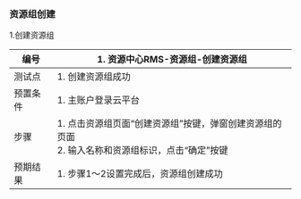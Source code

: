 ### 资源组创建

1.创建资源组

| 编号     | 1. 资源中心RMS-资源组-创建资源组                             |
| -------- | ------------------------------------------------------------ |
| 测试点   | 1. 创建资源组成功                                            |
| 预置条件 | 1. 主账户登录云平台                                          |
| 步骤     | 1. 点击资源组页面“创建资源组”按键，弹窗创建资源组的页面<br />2. 输入名称和资源组标识，点击“确定”按键 |
| 预期结果 | 1. 步骤1～2设置完成后，资源组创建成功                        |